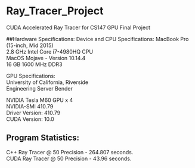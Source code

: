 # Ray_Tracer_Project
CUDA Accelerated Ray Tracer for CS147 GPU Final Project

##Hardware Specifications:
Device and CPU Specifications:
MacBook Pro (15-inch, Mid 2015)<br />
2.8 GHz Intel Core i7-4980HQ CPU<br />
MacOS Mojave - Version 10.14.4<br />
16 GB 1600 MHz DDR3<br />

GPU Specifications:<br />
University of California, Riverside <br />
Engineering Server Bender<br />

NVIDIA Tesla M60 GPU x 4<br />
NVIDIA-SMI 410.79<br />
Driver Version: 410.79<br />
CUDA Version: 10.0<br />


## Program Statistics:
C++ Ray Tracer @ 50 Precision - 264.807 seconds.<br />
CUDA Ray Tracer @ 50 Precision - 43.96 seconds.<br />
